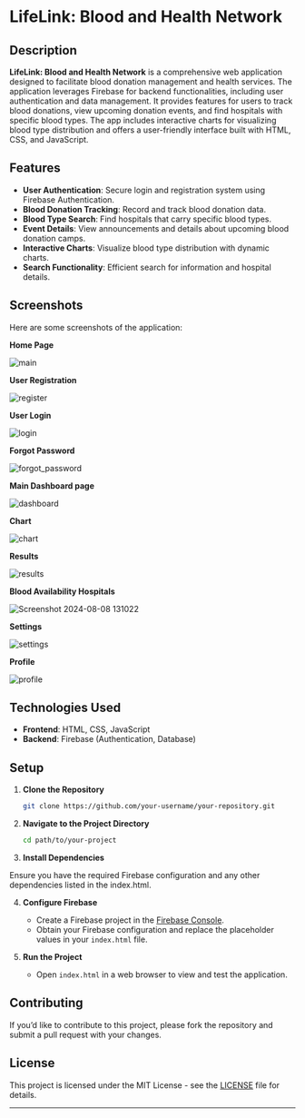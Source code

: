 # LifeLink: Blood and Health Network

## Description

**LifeLink: Blood and Health Network** is a comprehensive web application designed to facilitate blood donation management and health services. The application leverages Firebase for backend functionalities, including user authentication and data management. It provides features for users to track blood donations, view upcoming donation events, and find hospitals with specific blood types. The app includes interactive charts for visualizing blood type distribution and offers a user-friendly interface built with HTML, CSS, and JavaScript.

## Features

- **User Authentication**: Secure login and registration system using Firebase Authentication.
- **Blood Donation Tracking**: Record and track blood donation data.
- **Blood Type Search**: Find hospitals that carry specific blood types.
- **Event Details**: View announcements and details about upcoming blood donation camps.
- **Interactive Charts**: Visualize blood type distribution with dynamic charts.
- **Search Functionality**: Efficient search for information and hospital details.

## Screenshots
Here are some screenshots of the application:

**Home Page**

![main](https://github.com/user-attachments/assets/cdd4cded-7457-4fcc-ac1b-d7b1f290a68d)



**User Registration**

![register](https://github.com/user-attachments/assets/a9fe5a1d-587f-4a6e-9f79-5d129a2a7e51)



**User Login**

![login](https://github.com/user-attachments/assets/28ea4722-21b5-4f79-9295-0c3e38f07247)



**Forgot Password**

![forgot_password](https://github.com/user-attachments/assets/03f42c67-fac6-45de-afcc-67015e944cc5)



**Main Dashboard page**

![dashboard](https://github.com/user-attachments/assets/37d1917e-40eb-4a34-b067-04ab71006040)



**Chart**

![chart](https://github.com/user-attachments/assets/6c368c8d-fe27-444c-adcf-1f7f2add28fe)



**Results**

![results](https://github.com/user-attachments/assets/174ae519-0d67-49e5-878a-d12f0e112cba)



**Blood Availability Hospitals**

![Screenshot 2024-08-08 131022](https://github.com/user-attachments/assets/ff072cda-135a-47c1-84f0-c4aeee40fef7)


**Settings**

![settings](https://github.com/user-attachments/assets/746eb0c1-d3d3-4667-9a70-a60093650617)



**Profile**

![profile](https://github.com/user-attachments/assets/df248f0e-a207-4dda-a25d-2c6d3ccd4fed)



## Technologies Used

- **Frontend**: HTML, CSS, JavaScript
- **Backend**: Firebase (Authentication, Database)

## Setup

1. **Clone the Repository**

   ```bash
   git clone https://github.com/your-username/your-repository.git
   ```

2. **Navigate to the Project Directory**

   ```bash
   cd path/to/your-project
   ```

3. **Install Dependencies**

  Ensure you have the required Firebase configuration and any other dependencies listed in the index.html.

4. **Configure Firebase**

   - Create a Firebase project in the [Firebase Console](https://console.firebase.google.com/).
   - Obtain your Firebase configuration and replace the placeholder values in your `index.html` file.

5. **Run the Project**

   - Open `index.html` in a web browser to view and test the application.


## Contributing

If you’d like to contribute to this project, please fork the repository and submit a pull request with your changes.

## License

This project is licensed under the MIT License - see the [LICENSE](LICENSE) file for details.

---

